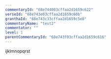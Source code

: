 ```yaml
---
commentaryId: "68e744003cffaa2d1659c622"
verseId: "68e743e03cffaa2d1659c60b"
granthaId: "68e743c33cffaa2d1659c5e8"
commentaryName: "test2"
commentator: ""
level: 1
parentCommentaryId: "68e743f03cffaa2d1659c616"
---
```


ijklmnopqrst
